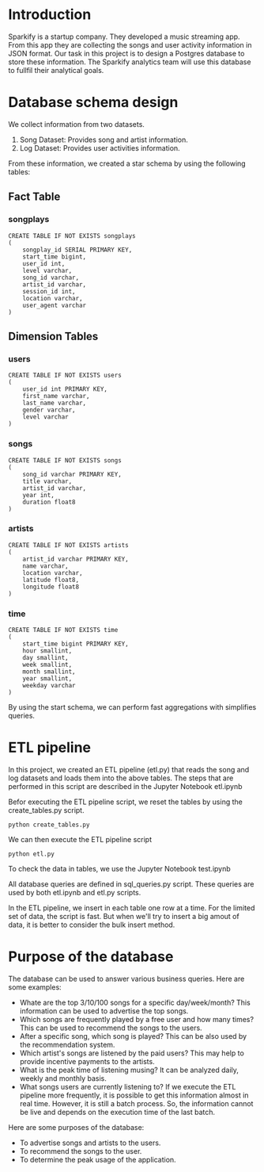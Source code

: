# Introduction
Sparkify is a startup company. They developed a music streaming app. From this app they are collecting the songs and user activity information in JSON format. Our task in this project is to design a Postgres database to store these information. The Sparkify analytics team will use this database to fullfil their analytical goals.

# Database schema design
We collect information from two datasets.

1. Song Dataset: Provides song and artist information.
2. Log Dataset: Provides user activities information.

From these information, we created a star schema by using the following tables:

## Fact Table
### songplays

    CREATE TABLE IF NOT EXISTS songplays
    (
        songplay_id SERIAL PRIMARY KEY,
        start_time bigint,
        user_id int,
        level varchar, 
        song_id varchar, 
        artist_id varchar, 
        session_id int,
        location varchar, 
        user_agent varchar
    )


## Dimension Tables
### users

    CREATE TABLE IF NOT EXISTS users
    (
        user_id int PRIMARY KEY,
        first_name varchar, 
        last_name varchar, 
        gender varchar, 
        level varchar
    )

### songs

    CREATE TABLE IF NOT EXISTS songs
    (
        song_id varchar PRIMARY KEY,
        title varchar,
        artist_id varchar,
        year int,
        duration float8
    )

### artists

    CREATE TABLE IF NOT EXISTS artists
    (
        artist_id varchar PRIMARY KEY,
        name varchar,
        location varchar,
        latitude float8,
        longitude float8
    )

### time

    CREATE TABLE IF NOT EXISTS time
    (
        start_time bigint PRIMARY KEY,
        hour smallint,
        day smallint,
        week smallint,
        month smallint,
        year smallint,
        weekday varchar
    )

By using the start schema, we can perform fast aggregations with simplifies queries.

# ETL pipeline
In this project, we created an ETL pipeline (etl.py) that reads the song and log datasets and loads them into the above tables. The steps that are performed in this script are described in the Jupyter Notebook etl.ipynb

Befor executing the ETL pipeline script, we reset the tables by using the create_tables.py script.

    python create_tables.py

We can then execute the ETL pipeline script

    python etl.py

To check the data in tables, we use  the Jupyter Notebook test.ipynb

All database queries are defined in sql_queries.py script. These queries are used by both etl.ipynb and etl.py scripts.

In the ETL pipeline, we insert in each table one row at a time. For the limited set of data, the script is fast. But when we'll try to insert a big amout of data, it is better to consider the bulk insert method.

# Purpose of the database
The database can be used to answer various business queries. Here are some examples:

- Whate are the top 3/10/100 songs for a specific day/week/month? This information can be used to advertise the top songs.
- Which songs are frequently played by a free user and how many times? This can be used to recommend the songs to the users.
- After a specific song, which song is played? This can be also used by the recommendation system.
- Which artist's songs are listened by the paid users? This may help to provide incentive payments to the artists.
- What is the peak time of listening musing? It can be analyzed daily, weekly and monthly basis.
- What songs users are currently listening to? If we execute the ETL pipeline more frequently, it is possible to get this information almost in real time. However, it is still a batch process. So, the information cannot be live and depends on the execution time of the last batch.

Here are some purposes of the database:

- To advertise songs and artists to the users.
- To recommend the songs to the user.
- To determine the peak usage of the application.